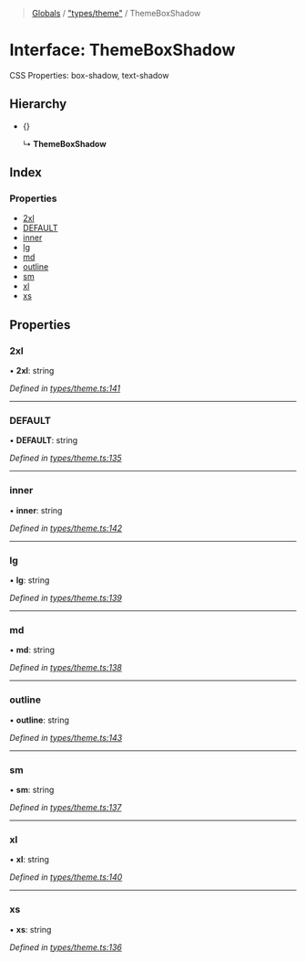 > [Globals](../README.md) / ["types/theme"](../modules/_types_theme_.md) / ThemeBoxShadow

# Interface: ThemeBoxShadow

CSS Properties: box-shadow, text-shadow

## Hierarchy

* {}

  ↳ **ThemeBoxShadow**

## Index

### Properties

* [2xl](_types_theme_.themeboxshadow.md#2xl)
* [DEFAULT](_types_theme_.themeboxshadow.md#default)
* [inner](_types_theme_.themeboxshadow.md#inner)
* [lg](_types_theme_.themeboxshadow.md#lg)
* [md](_types_theme_.themeboxshadow.md#md)
* [outline](_types_theme_.themeboxshadow.md#outline)
* [sm](_types_theme_.themeboxshadow.md#sm)
* [xl](_types_theme_.themeboxshadow.md#xl)
* [xs](_types_theme_.themeboxshadow.md#xs)

## Properties

### 2xl

•  **2xl**: string

*Defined in [types/theme.ts:141](https://github.com/kenoxa/beamwind/blob/main/packages/beamwind/src/types/theme.ts#L141)*

___

### DEFAULT

•  **DEFAULT**: string

*Defined in [types/theme.ts:135](https://github.com/kenoxa/beamwind/blob/main/packages/beamwind/src/types/theme.ts#L135)*

___

### inner

•  **inner**: string

*Defined in [types/theme.ts:142](https://github.com/kenoxa/beamwind/blob/main/packages/beamwind/src/types/theme.ts#L142)*

___

### lg

•  **lg**: string

*Defined in [types/theme.ts:139](https://github.com/kenoxa/beamwind/blob/main/packages/beamwind/src/types/theme.ts#L139)*

___

### md

•  **md**: string

*Defined in [types/theme.ts:138](https://github.com/kenoxa/beamwind/blob/main/packages/beamwind/src/types/theme.ts#L138)*

___

### outline

•  **outline**: string

*Defined in [types/theme.ts:143](https://github.com/kenoxa/beamwind/blob/main/packages/beamwind/src/types/theme.ts#L143)*

___

### sm

•  **sm**: string

*Defined in [types/theme.ts:137](https://github.com/kenoxa/beamwind/blob/main/packages/beamwind/src/types/theme.ts#L137)*

___

### xl

•  **xl**: string

*Defined in [types/theme.ts:140](https://github.com/kenoxa/beamwind/blob/main/packages/beamwind/src/types/theme.ts#L140)*

___

### xs

•  **xs**: string

*Defined in [types/theme.ts:136](https://github.com/kenoxa/beamwind/blob/main/packages/beamwind/src/types/theme.ts#L136)*
